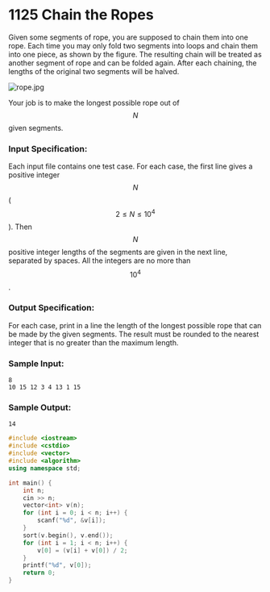 # 1125 Chain the Ropes
Given some segments of rope, you are supposed to chain them into one rope. Each time you may only fold two segments into loops and chain them into one piece, as shown by the figure. The resulting chain will be treated as another segment of rope and can be folded again. After each chaining, the lengths of the original two segments will be halved.


![rope.jpg](~/46293e57-aa0e-414b-b5c3-7c4b2d5201e2.jpg)


Your job is to make the longest possible rope out of $$N$$ given segments.

### Input Specification:

Each input file contains one test case. For each case, the first line gives a positive integer $$N$$ ($$2 \le N \le 10^4$$). Then $$N$$ positive integer lengths of the segments are given in the next line, separated by spaces. All the integers are no more than $$10^4$$.

### Output Specification:

For each case, print in a line the length of the longest possible rope that can be made by the given segments. The result must be rounded to the nearest integer that is no greater than the maximum length.

### Sample Input:
```in
8
10 15 12 3 4 13 1 15
```

### Sample Output:
```out
14
```

```cpp
#include <iostream>
#include <cstdio>
#include <vector>
#include <algorithm>
using namespace std;

int main() {
	int n;
	cin >> n;
	vector<int> v(n);
	for (int i = 0; i < n; i++) {
		scanf("%d", &v[i]);
	}
	sort(v.begin(), v.end());
	for (int i = 1; i < n; i++) {
		v[0] = (v[i] + v[0]) / 2;
	}
	printf("%d", v[0]);
	return 0;
}
```